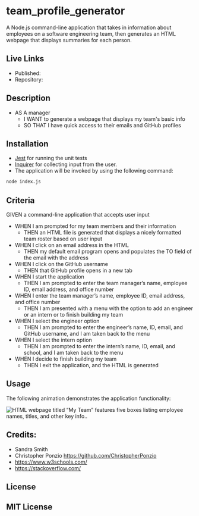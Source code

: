# team_profile_generator
A Node.js command-line application that takes in information about employees on a software engineering team, then generates an HTML webpage that displays summaries for each person.

## Live Links
* Published: 
* Repository: 

## Description
* AS A manager
    * I WANT to generate a webpage that displays my team's basic info
    * SO THAT I have quick access to their emails and GitHub profiles

## Installation
* [Jest](https://www.npmjs.com/package/jest) for running the unit tests 
* [Inquirer](https://www.npmjs.com/package/inquirer) for collecting input from the user. 
* The application will be invoked by using the following command:

```bash
node index.js
```

## Criteria
GIVEN a command-line application that accepts user input
* WHEN I am prompted for my team members and their information
    * THEN an HTML file is generated that displays a nicely formatted team roster based on user input
* WHEN I click on an email address in the HTML
    * THEN my default email program opens and populates the TO field of the email with the address
* WHEN I click on the GitHub username
    * THEN that GitHub profile opens in a new tab
* WHEN I start the application
    * THEN I am prompted to enter the team manager’s name, employee ID, email address, and office number
* WHEN I enter the team manager’s name, employee ID, email address, and office number
    * THEN I am presented with a menu with the option to add an engineer or an intern or to finish building my team
* WHEN I select the engineer option
    * THEN I am prompted to enter the engineer’s name, ID, email, and GitHub username, and I am taken back to the menu
* WHEN I select the intern option
    * THEN I am prompted to enter the intern’s name, ID, email, and school, and I am taken back to the menu
* WHEN I decide to finish building my team
    * THEN I exit the application, and the HTML is generated


## Usage
The following animation demonstrates the application functionality:

![HTML webpage titled “My Team” features five boxes listing employee names, titles, and other key info..]()

## Credits:
* Sandra Smith
* Christopher Ponzio https://github.com/ChristopherPonzio
* https://www.w3schools.com/
* https://stackoverflow.com/

## License
MIT License
---
